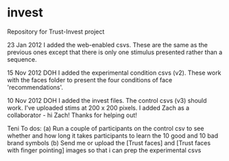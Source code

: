 invest
======

Repository for Trust-Invest project

23 Jan 2012
I added the web-enabled csvs.  These are the same as the previous ones except that there is only 
one stimulus presented rather than a sequence.

15 Nov 2012
DOH
I added the experimental condition csvs (v2).  These work with the faces folder to present the 
four conditions of face 'recommendations'.

10 Nov 2012
DOH
I added the invest files.  The control csvs (v3) should work.  I've uploaded stims at 200 x 200 pixels.
I added Zach as a collaborator - hi Zach!  Thanks for helping out!

Teni To dos: 
(a) Run a couple of participants on the control csv to see whether and how long it 
takes participants to learn the 10 good and 10 bad brand symbols
(b) Send me or upload the [Trust faces] and [Trust faces with finger pointing] images
so that i can prep the experimental csvs


